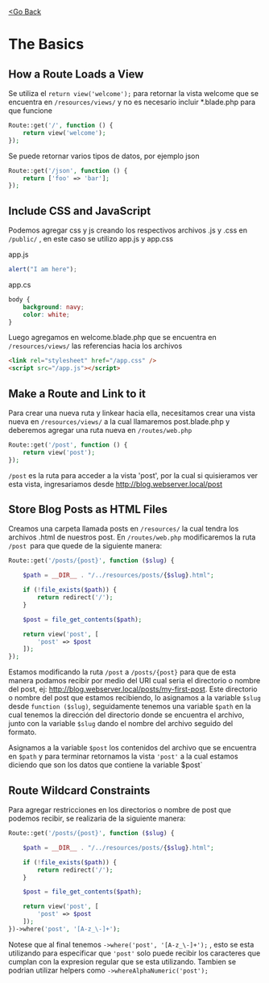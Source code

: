 [<Go Back](/README.md)

# The Basics

## How a Route Loads a View

Se utiliza el `return view('welcome');` para retornar la vista welcome que se encuentra en `/resources/views/` y no es necesario incluir \*.blade.php para que funcione

```php
Route::get('/', function () {
    return view('welcome');
});
```

Se puede retornar varios tipos de datos, por ejemplo json

```php
Route::get('/json', function () {
    return ['foo' => 'bar'];
});
```

## Include CSS and JavaScript

Podemos agregar css y js creando los respectivos archivos .js y .css en `/public/` , en este caso se utilizo app.js y app.css

app.js

```js
alert("I am here");
```

app.cs

```css
body {
    background: navy;
    color: white;
}
```

Luego agregamos en welcome.blade.php que se encuentra en `/resources/views/` las referencias hacia los archivos

```html
<link rel="stylesheet" href="/app.css" />
<script src="/app.js"></script>
```

## Make a Route and Link to it

Para crear una nueva ruta y linkear hacia ella, necesitamos crear una vista nueva en `/resources/views/` a la cual llamaremos post.blade.php y deberemos agregar una ruta nueva en `/routes/web.php`

```php
Route::get('/post', function () {
    return view('post');
});
```

`/post` es la ruta para acceder a la vista 'post', por la cual si quisieramos ver esta vista, ingresariamos desde http://blog.webserver.local/post

## Store Blog Posts as HTML Files

Creamos una carpeta llamada posts en `/resources/` la cual tendra los archivos .html de nuestros post. En `/routes/web.php` modificaremos la ruta `/post `para que quede de la siguiente manera:

```php
Route::get('/posts/{post}', function ($slug) {

    $path = __DIR__ . "/../resources/posts/{$slug}.html";

    if (!file_exists($path)) {
        return redirect('/');
    }

    $post = file_get_contents($path);

    return view('post', [
        'post' => $post
    ]);
});
```

Estamos modificando la ruta `/post` a `/posts/{post}` para que de esta manera podamos recibir por medio del URI cual seria el directorio o nombre del post, ej: http://blog.webserver.local/posts/my-first-post. Este directorio o nombre del post que estamos recibiendo, lo asignamos a la variable `$slug` desde `function ($slug)`, seguidamente tenemos una variable `$path` en la cual tenemos la dirección del directorio donde se encuentra el archivo, junto con la variable `$slug` dando el nombre del archivo seguido del formato.

Asignamos a la variable `$post` los contenidos del archivo que se encuentra en `$path` y para terminar retornamos la vista `'post'` a la cual estamos diciendo que son los datos que contiene la variable $post`

## Route Wildcard Constraints

Para agregar restricciones en los directorios o nombre de post que podemos recibir, se realizaria de la siguiente manera:

```php
Route::get('/posts/{post}', function ($slug) {

    $path = __DIR__ . "/../resources/posts/{$slug}.html";

    if (!file_exists($path)) {
        return redirect('/');
    }

    $post = file_get_contents($path);

    return view('post', [
        'post' => $post
    ]);
})->where('post', '[A-z_\-]+');
```

Notese que al final tenemos `->where('post', '[A-z_\-]+');` , esto se esta utilizando para especificar que `'post'` solo puede recibir los caracteres que cumplan con la expresion regular que se esta utilizando. Tambien se podrian utilizar helpers como `->whereAlphaNumeric('post');`
